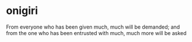 # onigiri
From everyone who has been given much, much will be demanded; and from the one who has been entrusted with much, much more will be asked
